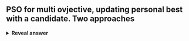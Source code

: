 ## PSO for multi ovjective, updating personal best with a candidate. Two approaches
<details>
<summary><b>Reveal answer</b></summary>
<img src="../../../../../media/paste-275a497d2bf19add95cc3f025f7a2f8d6d09b80a.jpg"><br>Use dominance: two ways:<br>- <b>Keep the oldest:</b> If yi dominates p, update<br>- <b>Keep the newest:</b> Always update (in case of mutual non dominance) unless pi dominates y<br>
</details>
